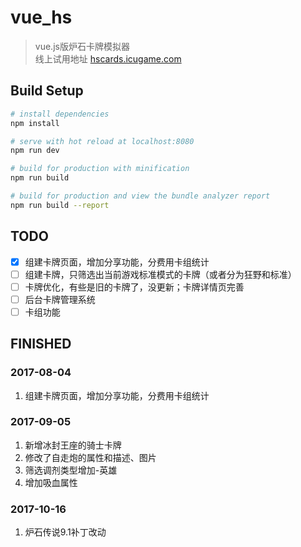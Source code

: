 # vue_hs

> vue.js版炉石卡牌模拟器  
> 线上试用地址 [hscards.icugame.com](http://hscards.icugame.com)

## Build Setup

``` bash
# install dependencies
npm install

# serve with hot reload at localhost:8080
npm run dev

# build for production with minification
npm run build

# build for production and view the bundle analyzer report
npm run build --report
```

## TODO
- [x] 组建卡牌页面，增加分享功能，分费用卡组统计
- [ ] 组建卡牌，只筛选出当前游戏标准模式的卡牌（或者分为狂野和标准）
- [ ] 卡牌优化，有些是旧的卡牌了，没更新；卡牌详情页完善
- [ ] 后台卡牌管理系统
- [ ] 卡组功能
 
## FINISHED
### 2017-08-04
1. 组建卡牌页面，增加分享功能，分费用卡组统计 

### 2017-09-05
1. 新增冰封王座的骑士卡牌
2. 修改了自走炮的属性和描述、图片
3. 筛选调剂类型增加-英雄
4. 增加吸血属性

### 2017-10-16
1. 炉石传说9.1补丁改动
